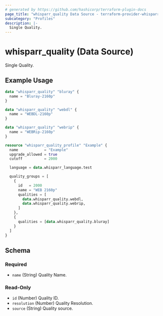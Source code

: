 ```yaml
---
# generated by https://github.com/hashicorp/terraform-plugin-docs
page_title: "whisparr_quality Data Source - terraform-provider-whisparr"
subcategory: "Profiles"
description: |-
  Single Quality.
---
```


# whisparr_quality (Data Source)

<!-- subcategory:Profiles -->Single Quality.

## Example Usage

```terraform
data "whisparr_quality" "bluray" {
  name = "Bluray-2160p"
}

data "whisparr_quality" "webdl" {
  name = "WEBDL-2160p"
}

data "whisparr_quality" "webrip" {
  name = "WEBRip-2160p"
}

resource "whisparr_quality_profile" "Example" {
  name            = "Example"
  upgrade_allowed = true
  cutoff          = 2000

  language = data.whisparr_language.test

  quality_groups = [
    {
      id   = 2000
      name = "WEB 2160p"
      qualities = [
        data.whisparr_quality.webdl,
        data.whisparr_quality.webrip,
      ]
    },
    {
      qualities = [data.whisparr_quality.bluray]
    }
  ]
}
```

<!-- schema generated by tfplugindocs -->
## Schema

### Required

- `name` (String) Quality Name.

### Read-Only

- `id` (Number) Quality  ID.
- `resolution` (Number) Quality Resolution.
- `source` (String) Quality source.


